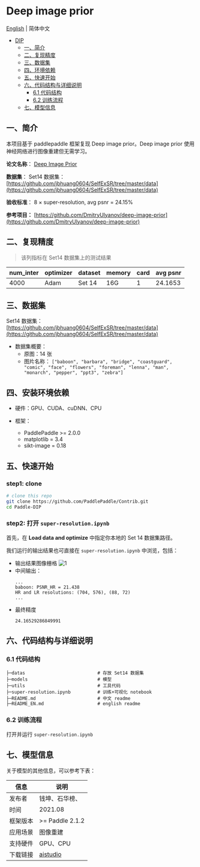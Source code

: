 ﻿# Deep image prior

[English](./README_EN.md) | 简体中文
   
   * [DIP](#resnet)
      * [一、简介](#一简介)
      * [二、复现精度](#二复现精度)
      * [三、数据集](#三数据集)
      * [四、环境依赖](#四环境依赖)
      * [五、快速开始](#五快速开始)
      * [六、代码结构与详细说明](#六代码结构与详细说明)
         * [6.1 代码结构](#61-代码结构)
         * [6.2 训练流程](#62-训练流程)
      * [七、模型信息](#七模型信息)

## 一、简介

本项目基于 paddlepaddle 框架复现 Deep image prior。Deep image prior 使用神经网络进行图像重建但无需学习。


**论文名称**： [Deep Image Prior](https://arxiv.org/pdf/1711.10925.pdf)

**数据集**： Set14 数据集： [https://github.com/jbhuang0604/SelfExSR/tree/master/data](https://github.com/jbhuang0604/SelfExSR/tree/master/data)

**验收标准**： 8 × super-resolution, avg psnr = 24.15%

**参考项目：** [https://github.com/DmitryUlyanov/deep-image-prior](https://github.com/DmitryUlyanov/deep-image-prior)

## 二、复现精度

> 该列指标在 Set14 数据集上的测试结果

|num_inter | optimizer | dataset | memory | card | avg psnr |
| --- | --- | --- | --- | --- | --- |
| 4000 | Adam | Set 14 | 16G | 1 | 24.1653 |

## 三、数据集

Set14 数据集： [https://github.com/jbhuang0604/SelfExSR/tree/master/data](https://github.com/jbhuang0604/SelfExSR/tree/master/data)

- 数据集概要：
  - 原图：14 张
  - 图片名称：
    `["baboon", "barbara", "bridge", "coastguard", "comic", "face", "flowers", "foreman", "lenna", "man", "monarch", "pepper", "ppt3", "zebra"]`

## 四、安装环境依赖

- 硬件：GPU、CUDA、cuDNN、CPU

- 框架：
  - PaddlePaddle >= 2.0.0
  - matplotlib = 3.4
  - sikt-image = 0.18

## 五、快速开始

### step1: clone 

```bash
# clone this repo
git clone https://github.com/PaddlePaddle/Contrib.git
cd Paddle-DIP
```

### step2: 打开 `super-resolution.ipynb`
首先，在 **Load data and optimize** 中指定你本地的 Set 14 数据集路径。

我们运行的输出结果也可直接在 `super-resolution.ipynb` 中浏览，包括：

- 输出结果图像栅格
  ![1](https://img-blog.csdnimg.cn/fca0b10c09154e87bd4e15d59ce78176.png)
- 中间输出：
	```
	...
	baboon: PSNR_HR = 21.438
	HR and LR resolutions: (704, 576), (88, 72)
	...
	```
- 最终精度
	```
	24.16529286849991
	```


## 六、代码结构与详细说明

### 6.1 代码结构

```
├─datas                           # 存放 Set14 数据集
├─models                          # 模型
├─utils                           # 工具代码
├─super-resolution.ipynb          # 训练+可视化 notebook
├─README.md                       # 中文 readme
├─README_EN.md                    # english readme
```

### 6.2 训练流程
打开并运行 `super-resolution.ipynb`

## 七、模型信息

关于模型的其他信息，可以参考下表：

| 信息 | 说明 |
| --- | --- |
| 发布者 | 钱坤、石华榜、|
| 时间 | 2021.08 |
| 框架版本 | >= Paddle 2.1.2|
| 应用场景 | 图像重建 |
| 支持硬件 | GPU、CPU |
| 下载链接 |[aistudio](https://aistudio.baidu.com/aistudio/datasetdetail/104172) |

